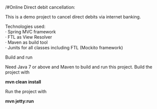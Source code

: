 /#Online Direct debit cancellation:

This is a demo project to cancel direct debits via internet banking. 

Technologies used: <br/>
· Spring MVC framework <br/>
· FTL as View Resolver <br/>
· Maven as build tool <br/>
· Junits for all classes including FTL (Mockito framework)<br/> 

Build and run<br/> 

  Need Java 7 or above and Maven to build and run this project. Build the project with<br/>

  <b>mvn clean install</b><br/>

Run the project with<br/>

  <b>mvn jetty:run</b>
